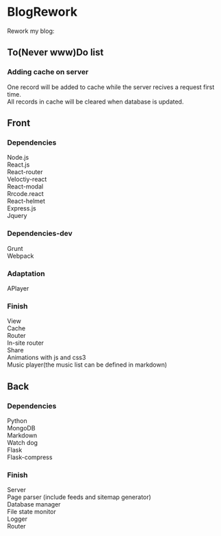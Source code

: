 # BlogRework

Rework my blog:  

## To(Never www)Do list

### Adding cache on server

One record will be added to cache while the server recives a request first time.  
All records in cache will be cleared when database is updated.

## Front

### Dependencies

Node.js  
React.js  
React-router  
Veloctiy-react  
React-modal  
Rrcode.react  
React-helmet  
Express.js   
Jquery  

### Dependencies-dev

Grunt  
Webpack  

### Adaptation

APlayer

### Finish

View  
Cache  
Router  
In-site router  
Share  
Animations with js and css3  
Music player(the music list can be defined in markdown)

## Back

### Dependencies

Python  
MongoDB  
Markdown  
Watch dog  
Flask  
Flask-compress

### Finish

Server  
Page parser (include feeds and sitemap generator)  
Database manager  
File state monitor  
Logger  
Router  
